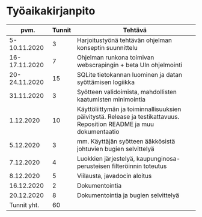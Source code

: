# Työaikakirjanpito

| pvm.         | Tunnit | Tehtävä                                                                     |
|--------------|--------|-----------------------------------------------------------------------------|
| 5-10.11.2020 | 3      | Harjoitustyönä tehtävän ohjelman konseptin suunnittelu                      |
| 16-17.11.2020| 7      | Ohjelman runkona toimivan webscrapingin + beta UIn ohjelmointi              |
| 20-24.11.2020| 15     | SQLite tietokannan luominen ja datan syöttämisen logiikka                   |
| 31.11.2020   | 3      | Syötteen validoimista, mahdollisten kaatumisten minimointia                 |
| 1.12.2020    | 10     | Käyttöliittymän ja toiminnallisuuksien päivitystä. Release ja testikattavuus. Reposition README ja muu dokumentaatio|
| 5.12.2020    | 3      | mm. Käyttäjän syötteen ääkkösistä johtuvien bugien selvittelyä              |
| 7.12.2020    | 4      | Luokkien järjestelyä, kaupunginosa-perusteisen filteröinnin toteutus        |
| 8.12.2020    | 5      | Viilausta, javadocin aloitus                                                |
| 16.12.2020   | 2      | Dokumentointia                                                              |
| 20.12.2020   | 8      | Dokumentointia ja bugien selvittelyä                                        |
| Tunnit yht.  | 60     |                                                                             |
